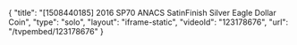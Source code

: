 {
    "title": "[1508440185] 2016 SP70 ANACS SatinFinish Silver Eagle Dollar Coin",
    "type": "solo",
    "layout": "iframe-static",
    "videoId": "123178676",
    "url": "\/tvpembed\/123178676"
}